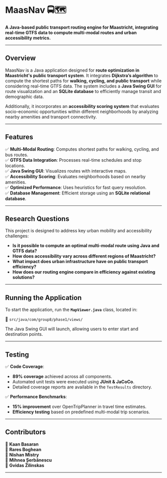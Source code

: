 # MaasNav 🚍🗺️

**A Java-based public transport routing engine for Maastricht, integrating real-time GTFS data to compute multi-modal routes and urban accessibility metrics.**  

---

## Overview

MaasNav is a Java application designed for **route optimization in Maastricht's public transport system**. It integrates **Dijkstra’s algorithm** to compute the shortest paths for **walking, cycling, and public transport** while considering real-time GTFS data. The system includes a **Java Swing GUI** for route visualization and an **SQLite database** to efficiently manage transit and demographic data.  

Additionally, it incorporates an **accessibility scoring system** that evaluates socio-economic opportunities within different neighborhoods by analyzing nearby amenities and transport connectivity.

---


## Features

✅ **Multi-Modal Routing**: Computes shortest paths for walking, cycling, and bus routes.  
✅ **GTFS Data Integration**: Processes real-time schedules and stop locations.  
✅ **Java Swing GUI**: Visualizes routes with interactive maps.  
✅ **Accessibility Scoring**: Evaluates neighborhoods based on nearby amenities.  
✅ **Optimized Performance**: Uses heuristics for fast query resolution.  
✅ **Database Management**: Efficient storage using an **SQLite relational database**.  

---

## Research Questions

This project is designed to address key urban mobility and accessibility challenges:

- **Is it possible to compute an optimal multi-modal route using Java and GTFS data?**  
- **How does accessibility vary across different regions of Maastricht?**  
- **What impact does urban infrastructure have on public transport efficiency?**  
- **How does our routing engine compare in efficiency against existing solutions?**  

---

## Running the Application

To start the application, run the **`MapViewer.java`** class, located in:  

📂 `src/java/com/group8/phase1/views/`  

The Java Swing GUI will launch, allowing users to enter start and destination points.

---

## Testing

✅ **Code Coverage**:  
- **89% coverage** achieved across all components.  
- Automated unit tests were executed using **JUnit & JaCoCo**.  
- Detailed coverage reports are available in the `TestResults` directory.  

✅ **Performance Benchmarks**:  
- **15% improvement** over OpenTripPlanner in travel time estimates.  
- **Efficiency testing** based on predefined multi-modal trip scenarios.  

---

## Contributors

👤 **Kaan Basaran**  
👤 **Rares Boghean**  
👤 **Nishan Mistry**  
👤 **Mihnea Şerbănescu**  
👤 **Gvidas Žilinskas**  

---


